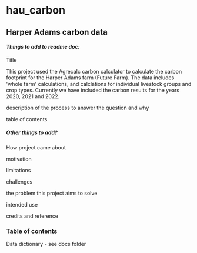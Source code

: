 # hau_carbon
## Harper Adams carbon data

#### *Things to add to readme doc:* 

Title
 
This project used the Agrecalc carbon calculator to calculate the carbon footprint for the Harper Adams farm (Future Farm). The data includes 'whole farm' calculations, and calclations for individual livestock groups and crop types. Currently we have included the carbon results for the years 2020, 2021 and 2022. 

    
description of the process to answer the question and why

table of contents

##### *Other things to add?*

How project came about
    
motivation
    
limitations
    
challenges
    
the problem this project aims to solve
    
intended use
    
credits and reference

### Table of contents
Data dictionary - see docs folder
